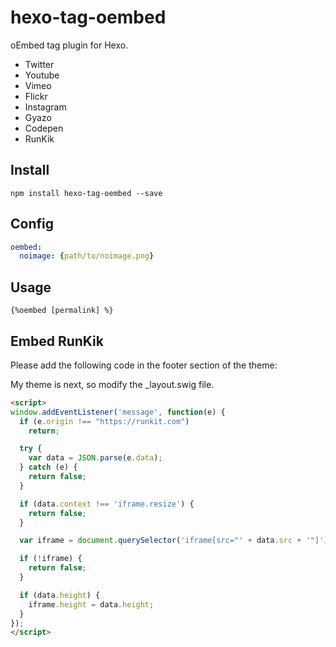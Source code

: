 # hexo-tag-oembed
oEmbed tag plugin for Hexo.

* Twitter
* Youtube
* Vimeo
* Flickr
* Instagram
* Gyazo
* Codepen
* RunKik

## Install
```
npm install hexo-tag-oembed --save
```

## Config
```_config.yml
oembed:
  noimage: {path/to/noimage.png}
```

## Usage
```
{%oembed [permalink] %}
```

## Embed RunKik

Please add the following code in the footer section of the theme:

My theme is next, so modify the _layout.swig file.

```html
<script>
window.addEventListener('message', function(e) {
  if (e.origin !== "https://runkit.com")
    return;

  try {
    var data = JSON.parse(e.data);
  } catch (e) {
    return false;
  }

  if (data.context !== 'iframe.resize') {
    return false;
  }

  var iframe = document.querySelector('iframe[src="' + data.src + '"]');

  if (!iframe) {
    return false;
  }

  if (data.height) {
    iframe.height = data.height;
  }
});
</script>
```
